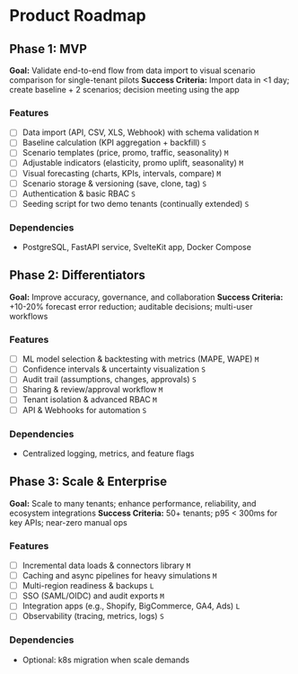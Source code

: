 # Product Roadmap

## Phase 1: MVP

**Goal:** Validate end-to-end flow from data import to visual scenario comparison for single-tenant pilots
**Success Criteria:** Import data in <1 day; create baseline + 2 scenarios; decision meeting using the app

### Features

- [ ] Data import (API, CSV, XLS, Webhook) with schema validation `M`
- [ ] Baseline calculation (KPI aggregation + backfill) `S`
- [ ] Scenario templates (price, promo, traffic, seasonality) `M`
- [ ] Adjustable indicators (elasticity, promo uplift, seasonality) `M`
- [ ] Visual forecasting (charts, KPIs, intervals, compare) `M`
- [ ] Scenario storage & versioning (save, clone, tag) `S`
- [ ] Authentication & basic RBAC `S`
- [ ] Seeding script for two demo tenants (continually extended) `S`

### Dependencies

- PostgreSQL, FastAPI service, SvelteKit app, Docker Compose

## Phase 2: Differentiators

**Goal:** Improve accuracy, governance, and collaboration
**Success Criteria:** +10-20% forecast error reduction; auditable decisions; multi-user workflows

### Features

- [ ] ML model selection & backtesting with metrics (MAPE, WAPE) `M`
- [ ] Confidence intervals & uncertainty visualization `S`
- [ ] Audit trail (assumptions, changes, approvals) `S`
- [ ] Sharing & review/approval workflow `M`
- [ ] Tenant isolation & advanced RBAC `M`
- [ ] API & Webhooks for automation `S`

### Dependencies

- Centralized logging, metrics, and feature flags

## Phase 3: Scale & Enterprise

**Goal:** Scale to many tenants; enhance performance, reliability, and ecosystem integrations
**Success Criteria:** 50+ tenants; p95 < 300ms for key APIs; near-zero manual ops

### Features

- [ ] Incremental data loads & connectors library `M`
- [ ] Caching and async pipelines for heavy simulations `M`
- [ ] Multi-region readiness & backups `L`
- [ ] SSO (SAML/OIDC) and audit exports `M`
- [ ] Integration apps (e.g., Shopify, BigCommerce, GA4, Ads) `L`
- [ ] Observability (tracing, metrics, logs) `S`

### Dependencies

- Optional: k8s migration when scale demands
